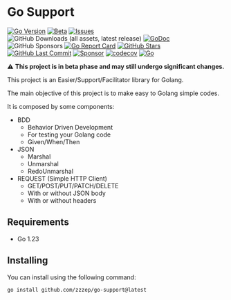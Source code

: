 # Go Support

[![Go Version](https://img.shields.io/github/go-mod/go-version/zzzep/go-support)](https://golang.org)
[![Beta](https://img.shields.io/badge/status-beta-yellow)](https://github.com/zzzep/go-support)
[![Issues](https://img.shields.io/github/issues/zzzep/go-support)](https://github.com/zzzep/go-support/issues)
![GitHub Downloads (all assets, latest release)](https://img.shields.io/github/downloads/zzzep/go-support/total)
[![GoDoc](https://godoc.org/github.com/zzzep/go-support?status.svg)](https://godoc.org/github.com/zzzep/go-support)
![GitHub Sponsors](https://img.shields.io/github/sponsors/zzzep)
[![Go Report Card](https://goreportcard.com/badge/github.com/zzzep/go-support)](https://goreportcard.com/report/github.com/zzzep/go-support)
[![GitHub Stars](https://img.shields.io/github/stars/zzzep/go-support)](https://github.com/zzzep/go-support/stargazers)
[![GitHub Last Commit](https://img.shields.io/github/last-commit/zzzep/go-support)](https://github.com/zzzep/go-support/commits/main)
[![Sponsor](https://img.shields.io/badge/sponsor-zzzep-red)](https://github.com/sponsors/zzzep)
[![codecov](https://codecov.io/github/zzzep/go-support/graph/badge.svg?token=928J9KJUO8)](https://codecov.io/github/zzzep/go-support)
[![Go](https://github.com/zzzep/go-support/actions/workflows/go.yml/badge.svg)](https://github.com/zzzep/go-support/actions/workflows/go.yml)

⚠️ **This project is in beta phase and may still undergo significant changes.**

This project is an Easier/Support/Facilitator library for Golang.

The main objective of this project is to make easy to Golang simple codes.

It is composed by some components:

- BDD
  - Behavior Driven Development
  - For testing your Golang code
  - Given/When/Then
- JSON 
  - Marshal
  - Unmarshal
  - RedoUnmarshal
- REQUEST (Simple HTTP Client)
  - GET/POST/PUT/PATCH/DELETE
  - With or without JSON body
  - With or without headers

## Requirements
 - Go 1.23

## Installing

You can install using the following command:
```bash
go install github.com/zzzep/go-support@latest
```